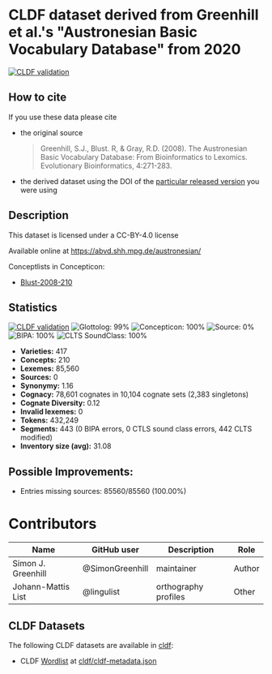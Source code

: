 # CLDF dataset derived from Greenhill et al.'s "Austronesian Basic Vocabulary Database" from 2020

[![CLDF validation](https://github.com/SimonGreenhill/abvd_oceanic/workflows/CLDF-validation/badge.svg)](https://github.com/SimonGreenhill/abvd_oceanic/actions?query=workflow%3ACLDF-validation)

## How to cite

If you use these data please cite
- the original source
  > Greenhill, S.J., Blust. R, & Gray, R.D. (2008). The Austronesian Basic Vocabulary Database: From Bioinformatics to Lexomics. Evolutionary Bioinformatics, 4:271-283.
- the derived dataset using the DOI of the [particular released version](../../releases/) you were using

## Description


This dataset is licensed under a CC-BY-4.0 license

Available online at https://abvd.shh.mpg.de/austronesian/


Conceptlists in Concepticon:
- [Blust-2008-210](https://concepticon.clld.org/contributions/Blust-2008-210)
## Statistics


[![CLDF validation](https://github.com/SimonGreenhill/abvd_oceanic/workflows/CLDF-validation/badge.svg)](https://github.com/SimonGreenhill/abvd_oceanic/actions?query=workflow%3ACLDF-validation)
![Glottolog: 99%](https://img.shields.io/badge/Glottolog-99%25-green.svg "Glottolog: 99%")
![Concepticon: 100%](https://img.shields.io/badge/Concepticon-100%25-brightgreen.svg "Concepticon: 100%")
![Source: 0%](https://img.shields.io/badge/Source-0%25-red.svg "Source: 0%")
![BIPA: 100%](https://img.shields.io/badge/BIPA-100%25-brightgreen.svg "BIPA: 100%")
![CLTS SoundClass: 100%](https://img.shields.io/badge/CLTS%20SoundClass-100%25-brightgreen.svg "CLTS SoundClass: 100%")

- **Varieties:** 417
- **Concepts:** 210
- **Lexemes:** 85,560
- **Sources:** 0
- **Synonymy:** 1.16
- **Cognacy:** 78,601 cognates in 10,104 cognate sets (2,383 singletons)
- **Cognate Diversity:** 0.12
- **Invalid lexemes:** 0
- **Tokens:** 432,249
- **Segments:** 443 (0 BIPA errors, 0 CTLS sound class errors, 442 CLTS modified)
- **Inventory size (avg):** 31.08

## Possible Improvements:



- Entries missing sources: 85560/85560 (100.00%)

# Contributors

Name               | GitHub user     | Description                          | Role
---                | ---             | ---                                  | ---
Simon J. Greenhill | @SimonGreenhill | maintainer                           | Author
Johann-Mattis List | @lingulist  | orthography profiles | Other




## CLDF Datasets

The following CLDF datasets are available in [cldf](cldf):

- CLDF [Wordlist](https://github.com/cldf/cldf/tree/master/modules/Wordlist) at [cldf/cldf-metadata.json](cldf/cldf-metadata.json)